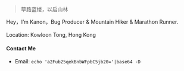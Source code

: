 > 筚路蓝缕，以启山林  

Hey，I’m Kanon，Bug Producer & Mountain Hiker & Marathon Runner.<br><br>
Location: Kowloon Tong, Hong Kong

#### Contact Me
- Email: `echo 'a2Fub25qekBnbWFpbC5jb20='|base64 -D`
<br><br><br><br><br>
